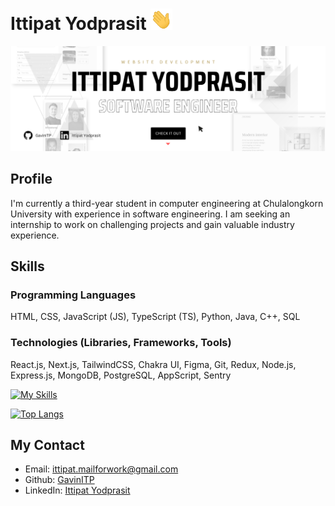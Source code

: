 # Ittipat Yodprasit <img src="https://github.com/GavinITP/GavinITP/blob/main/wave.gif" width="35px">
![About Me](https://github.com/GavinITP/GavinITP/blob/main/gavinitp-banner.png)

## Profile
I'm currently a third-year student in computer engineering at Chulalongkorn University with experience in software engineering. I am seeking an internship to work on challenging projects and gain valuable industry experience.

## Skills
### Programming Languages
HTML, CSS, JavaScript (JS), TypeScript (TS), Python, Java, C++, SQL
### Technologies (Libraries, Frameworks, Tools)
React.js, Next.js, TailwindCSS, Chakra UI, Figma, Git, Redux, Node.js, Express.js, MongoDB, PostgreSQL, AppScript, Sentry

[![My Skills](https://skillicons.dev/icons?i=html,css,js,ts,react,next,tailwind)](https://skillicons.dev)

[![Top Langs](https://github-readme-stats.vercel.app/api/top-langs/?username=GavinITP)](https://github.com/anuraghazra/github-readme-stats)

## My Contact
- Email: ittipat.mailforwork@gmail.com
- Github: [GavinITP](https://github.com/GavinITP)
- LinkedIn: [Ittipat Yodprasit](https://www.linkedin.com/in/ittipat-yodprasit/)


